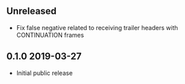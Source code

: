 Unreleased
--------------

- Fix false negative related to receiving trailer headers with CONTINUATION frames


0.1.0 2019-03-27
--------------

- Initial public release
